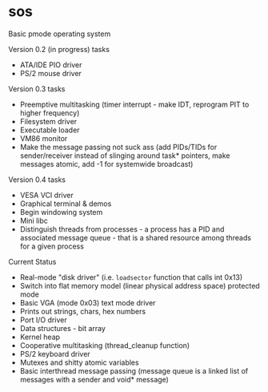 # sos
Basic pmode operating system

Version 0.2 (in progress) tasks
* ATA/IDE PIO driver
* PS/2 mouse driver

Version 0.3 tasks
* Preemptive multitasking (timer interrupt - make IDT, reprogram PIT to higher frequency)
* Filesystem driver
* Executable loader
* VM86 monitor
* Make the message passing not suck ass (add PIDs/TIDs for sender/receiver instead of slinging around task* pointers, make messages atomic, add -1 for systemwide broadcast)

Version 0.4 tasks
* VESA VCI driver
* Graphical terminal & demos
* Begin windowing system
* Mini libc
* Distinguish threads from processes - a process has a PID and associated message queue - that is a shared resource among threads for a given process

Current Status
* Real-mode "disk driver" (i.e. `loadsector` function that calls int 0x13)
* Switch into flat memory model (linear physical address space) protected mode
* Basic VGA (mode 0x03) text mode driver
* Prints out strings, chars, hex numbers
* Port I/O driver
* Data structures - bit array
* Kernel heap
* Cooperative multitasking (thread_cleanup function)
* PS/2 keyboard driver
* Mutexes and shitty atomic variables
* Basic interthread message passing (message queue is a linked list of messages with a sender and void* message)
